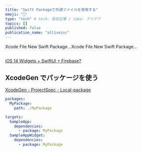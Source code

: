 ```yaml
---
title: "Swift Packageで共通ファイルを使用する"
emoji: "👏"
type: "tech" # tech: 技術記事 / idea: アイデア
topics: []
published: false
publication_name: "altiveinc"
---
```

Xcode File New Swift Package...Xcode File New Swift Package...

##
[iOS 14 Widgets + SwiftUI + Firebase?](https://stackoverflow.com/a/63748193/12017315)

## XcodeGen でパッケージを使う
[XcodeGen - ProjectSpec - Local-package](https://github.com/yonaskolb/XcodeGen/blob/master/Docs/ProjectSpec.md#local-package)

```yaml:project.yml
packages:
  MyPackage:
    path: ./MyPackage

targets:
  SampleApp:
    dependencies:
      - package: MyPackage
  SampleAppWidget:
    dependencies:
      - package: MyPackage
```